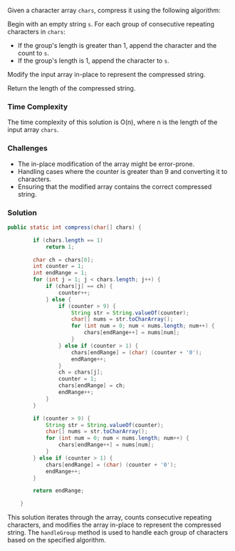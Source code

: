 Given a character array `chars`, compress it using the following algorithm:

Begin with an empty string `s`. For each group of consecutive repeating characters in `chars`:

- If the group's length is greater than 1, append the character and the count to `s`.
- If the group's length is 1, append the character to `s`.

Modify the input array in-place to represent the compressed string.

Return the length of the compressed string.

### Time Complexity

The time complexity of this solution is O(n), where n is the length of the input array `chars`.

### Challenges

- The in-place modification of the array might be error-prone.
- Handling cases where the counter is greater than 9 and converting it to characters.
- Ensuring that the modified array contains the correct compressed string.

### Solution

```java
public static int compress(char[] chars) {

        if (chars.length == 1)
            return 1;

        char ch = chars[0];
        int counter = 1;
        int endRange = 1;
        for (int j = 1; j < chars.length; j++) {
            if (chars[j] == ch) {
                counter++;
            } else {
                if (counter > 9) {
                    String str = String.valueOf(counter);
                    char[] nums = str.toCharArray();
                    for (int num = 0; num < nums.length; num++) {
                        chars[endRange++] = nums[num];
                    }
                } else if (counter > 1) {
                    chars[endRange] = (char) (counter + '0');
                    endRange++;
                }
                ch = chars[j];
                counter = 1;
                chars[endRange] = ch;
                endRange++;
            }
        }

        if (counter > 9) {
            String str = String.valueOf(counter);
            char[] nums = str.toCharArray();
            for (int num = 0; num < nums.length; num++) {
                chars[endRange++] = nums[num];
            }
        } else if (counter > 1) {
            chars[endRange] = (char) (counter + '0');
            endRange++;
        }

        return endRange;

    }
```


This solution iterates through the array, counts consecutive repeating characters, and modifies the array in-place to represent the compressed string. The `handleGroup` method is used to handle each group of characters based on the specified algorithm.

